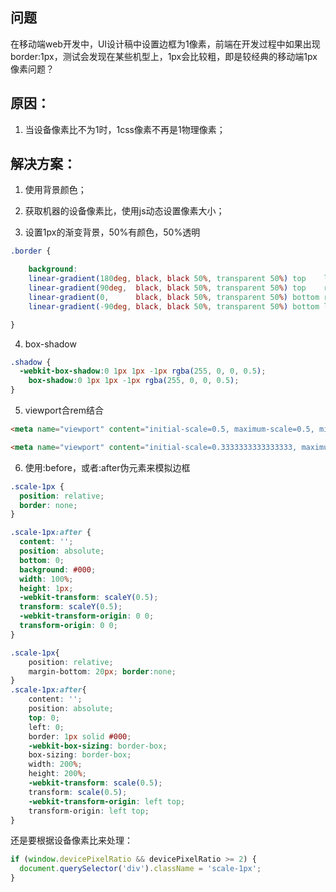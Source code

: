 ## 问题

在移动端web开发中，UI设计稿中设置边框为1像素，前端在开发过程中如果出现border:1px，测试会发现在某些机型上，1px会比较粗，即是较经典的移动端1px像素问题？

## 原因：

1. 当设备像素比不为1时，1css像素不再是1物理像素；

## 解决方案：

1. 使用背景颜色；

2. 获取机器的设备像素比，使用js动态设置像素大小；

3. 设置1px的渐变背景，50%有颜色，50%透明

```css 
.border {

    background:
    linear-gradient(180deg, black, black 50%, transparent 50%) top    left  / 100% 1px no-repeat,
    linear-gradient(90deg,  black, black 50%, transparent 50%) top    right / 1px 100% no-repeat,
    linear-gradient(0,      black, black 50%, transparent 50%) bottom right / 100% 1px no-repeat,
    linear-gradient(-90deg, black, black 50%, transparent 50%) bottom left  / 1px 100% no-repeat;

}

``` 
4. box-shadow

```css 
.shadow {
  -webkit-box-shadow:0 1px 1px -1px rgba(255, 0, 0, 0.5);
	box-shadow:0 1px 1px -1px rgba(255, 0, 0, 0.5);
}
```

5. viewport合rem结合

```html 设备像素比为2.0时，设置
<meta name="viewport" content="initial-scale=0.5, maximum-scale=0.5, minimum-scale=0.5, user-scalable=no">

``` 

```html 设备像素比为3.0时，设置
<meta name="viewport" content="initial-scale=0.3333333333333333, maximum-scale=0.3333333333333333, minimum-scale=0.3333333333333333, user-scalable=no">
```

6. 使用:before，或者:after伪元素来模拟边框

``` css 单条border样式设置
.scale-1px {
  position: relative;
  border: none;
}

.scale-1px:after {
  content: '';
  position: absolute;
  bottom: 0;
  background: #000;
  width: 100%;
  height: 1px;
  -webkit-transform: scaleY(0.5);
  transform: scaleY(0.5);
  -webkit-transform-origin: 0 0;
  transform-origin: 0 0;
}

``` 

```css 四条border样式设置
.scale-1px{ 
    position: relative; 
    margin-bottom: 20px; border:none;
} 
.scale-1px:after{ 
    content: ''; 
    position: absolute;
    top: 0; 
    left: 0;
    border: 1px solid #000; 
    -webkit-box-sizing: border-box; 
    box-sizing: border-box; 
    width: 200%; 
    height: 200%; 
    -webkit-transform: scale(0.5); 
    transform: scale(0.5); 
    -webkit-transform-origin: left top; 
    transform-origin: left top; 
}
```

还是要根据设备像素比来处理：

``` js
if (window.devicePixelRatio && devicePixelRatio >= 2) {
  document.querySelector('div').className = 'scale-1px';
}
```
